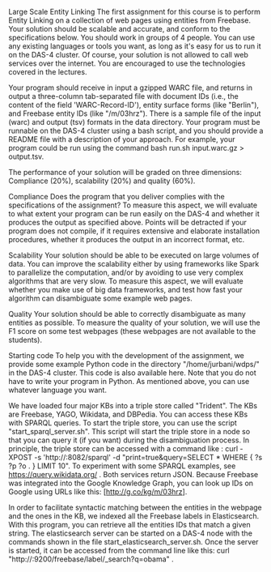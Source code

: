 Large Scale Entity Linking
The first assignment for this course is to perform Entity Linking on a collection of web pages using entities from Freebase. Your solution should be scalable and accurate, and conform to the specifications below. You should work in groups of 4 people. You can use any existing languages or tools you want, as long as it's easy for us to run it on the DAS-4 cluster. Of course, your solution is not allowed to call web services over the internet. You are encouraged to use the technologies covered in the lectures.

Your program should receive in input a gzipped WARC file, and returns in output a three-column tab-separated file with document IDs (i.e., the content of the field 'WARC-Record-ID'), entity surface forms (like "Berlin"), and Freebase entity IDs (like "/m/03hrz"). There is a sample file of the input (warc) and output (tsv) formats in the data directory. Your program must be runnable on the DAS-4 cluster using a bash script, and you should provide a README file with a description of your approach. For example, your program could be run using the command bash run.sh input.warc.gz > output.tsv.

The performance of your solution will be graded on three dimensions: Compliance (20%), scalability (20%) and quality (60%).

Compliance
Does the program that you deliver complies with the specifications of the assignment? To measure this aspect, we will evaluate to what extent your program can be run easily on the DAS-4 and whether it produces the output as specified above. Points will be detracted if your program does not compile, if it requires extensive and elaborate installation procedures, whether it produces the output in an incorrect format, etc.

Scalability
Your solution should be able to be executed on large volumes of data. You can improve the scalability either by using frameworks like Spark to parallelize the computation, and/or by avoiding to use very complex algorithms that are very slow. To measure this aspect, we will evaluate whether you make use of big data frameworks, and test how fast your algorithm can disambiguate some example web pages.

Quality
Your solution should be able to correctly disambiguate as many entities as possible. To measure the quality of your solution, we will use the F1 score on some test webpages (these webpages are not available to the students).

Starting code
To help you with the development of the assignment, we provide some example Python code in the directory "/home/jurbani/wdps/" in the DAS-4 cluster. This code is also available here. Note that you do not have to write your program in Python. As mentioned above, you can use whatever language you want.

We have loaded four major KBs into a triple store called "Trident". The KBs are Freebase, YAGO, Wikidata, and DBPedia. You can access these KBs with SPARQL queries. To start the triple store, you can use the script "start_sparql_server.sh". This script will start the triple store in a node so that you can query it (if you want) during the disambiguation process. In principle, the triple store can be accessed with a command like : curl -XPOST -s 'http://<host>:8082/sparql' -d "print=true&query=SELECT * WHERE { ?s ?p ?o . } LIMIT 10". To experiment with some SPARQL examples, see https://query.wikidata.org/ . Both services return JSON. Because Freebase was integrated into the Google Knowledge Graph, you can look up IDs on Google using URLs like this: [http://g.co/kg/m/03hrz].

In order to facilitate syntactic matching between the entities in the webpage and the ones in the KB, we indexed all the Freebase labels in Elasticsearch. With this program, you can retrieve all the entities IDs that match a given string. The elasticsearch server can be started on a DAS-4 node with the commands shown in the file start_elasticsearch_server.sh. Once the server is started, it can be accessed from the command line like this: curl "http://<host>:9200/freebase/label/_search?q=obama" .
